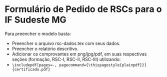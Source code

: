 # Formulário de Pedido de RSCs para o IF Sudeste MG


Para preencher o modelo basta:


* Preencher o arquivo rsc-dados.tex com seus dados.
* Preencher o relatório descritivo.
* Adicionar os comprovantes em png/jpg/pdf, em suas respectivas seções (formação, RSC-I, RSC-II, RSC-III) utilizando:
* ```\includepdf[pages=-, pagecommand={\thispagestyle{plainpdf}}]{certificado.pdf}```